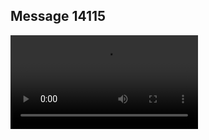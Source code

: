 ## Message 14115



![Video](https://data.iron-swords.co.il/2024/November/26/https://data.iron-swords.co.il/2024/November/26/14115/14115_media.mp4)
